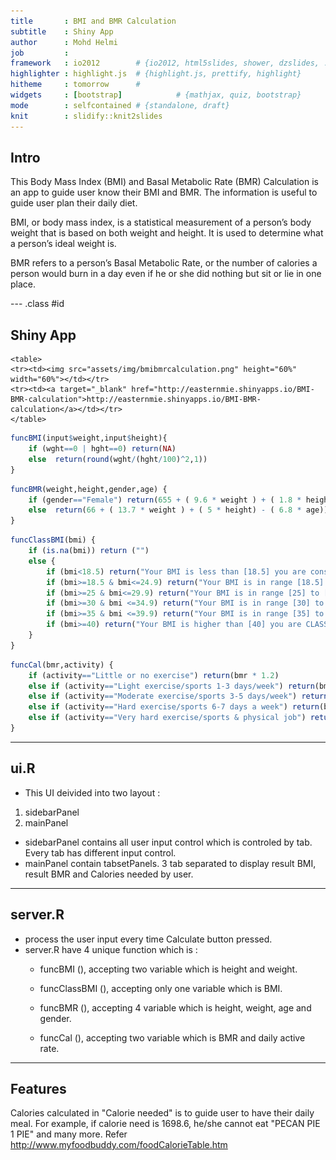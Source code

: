 ```yaml
---
title       : BMI and BMR Calculation 
subtitle    : Shiny App
author      : Mohd Helmi
job         : 
framework   : io2012        # {io2012, html5slides, shower, dzslides, ...}
highlighter : highlight.js  # {highlight.js, prettify, highlight}
hitheme     : tomorrow      # 
widgets     : [bootstrap]            # {mathjax, quiz, bootstrap}
mode        : selfcontained # {standalone, draft}
knit        : slidify::knit2slides
---
```


## Intro

This Body Mass Index (BMI) and Basal Metabolic Rate (BMR) Calculation is an app to guide user know their BMI and BMR. The information is useful to guide user plan their daily diet.

BMI, or body mass index, is a statistical measurement of a person’s body weight that is based on both weight and height. It is used to determine what a person’s ideal weight is.

BMR refers to a person’s Basal Metabolic Rate, or the number of calories a person would burn in a day even if he or she did nothing but sit or lie in one place.

--- .class #id 

## Shiny App

    <table>
    <tr><td><img src="assets/img/bmibmrcalculation.png" height="60%" width="60%"></td></tr>
    <tr><td><a target="_blank" href="http://easternmie.shinyapps.io/BMI-BMR-calculation">http://easternmie.shinyapps.io/BMI-BMR-calculation</a></td></tr>
    </table>

```r
funcBMI(input$weight,input$height){
    if (wght==0 | hght==0) return(NA) 
    else  return(round(wght/(hght/100)^2,1))
}
```

```r
funcBMR(weight,height,gender,age) {
    if (gender=="Female") return(655 + ( 9.6 * weight ) + ( 1.8 * height ) - ( 4.7 * age )) 
    else  return(66 + ( 13.7 * weight ) + ( 5 * height) - ( 6.8 * age))
}
```

```r
funcClassBMI(bmi) {
    if (is.na(bmi)) return ("")
    else {
        if (bmi<18.5) return("Your BMI is less than [18.5] you are considered UNDERWEIGHT") 
        if (bmi>=18.5 & bmi<=24.9) return("Your BMI is in range [18.5] to [24.9] you are in HEALTHY WEIGHT RANGE")
        if (bmi>=25 & bmi<=29.9) return("Your BMI is in range [25] to [29.9] you are OVERWEIGHT")
        if (bmi>=30 & bmi <=34.9) return("Your BMI is in range [30] to [34.9] you are CLASS 1 OBESITY")
        if (bmi>=35 & bmi <=39.9) return("Your BMI is in range [35] to [39.9] you are CLASS 2 OBESITY")
        if (bmi>=40) return("Your BMI is higher than [40] you are CLASS 3 OBESITY")
    }
}
```

```r
funcCal(bmr,activity) {
    if (activity=="Little or no exercise") return(bmr * 1.2) 
    else if (activity=="Light exercise/sports 1-3 days/week") return(bmr * 1.375)
    else if (activity=="Moderate exercise/sports 3-5 days/week") return(bmr * 1.55)
    else if (activity=="Hard exercise/sports 6-7 days a week") return(bmr * 1.725)
    else if (activity=="Very hard exercise/sports & physical job") return(bmr * 1.9)
}
```
---

## ui.R

- This UI deivided into two layout :
1. sidebarPanel
2. mainPanel

- sidebarPanel contains all user input control which is controled by tab. Every tab has different input control.
- mainPanel contain tabsetPanels. 3 tab separated to display result BMI, result BMR and Calories needed by user.
---

## server.R

- process the user input every time Calculate button pressed.
- server.R have 4 unique function which is :
    - funcBMI (), accepting two variable which is height and weight.

    - funcClassBMI (), accepting only one variable which is BMI.
    - funcBMR (), accepting 4 variable which is height, weight, age and gender.
    - funcCal (), accepting two variable which is BMR and daily active rate.
---

## Features

Calories calculated in "Calorie needed" is to guide user to have their daily meal. For example, if calorie need is 1698.6, he/she cannot eat "PECAN PIE 1 PIE" and many more. Refer http://www.myfoodbuddy.com/foodCalorieTable.htm
